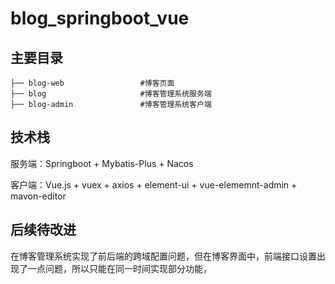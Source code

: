 # blog_springboot_vue

## 主要目录

```
├── blog-web             	 #博客页面
├── blog             		 #博客管理系统服务端
├── blog-admin               #博客管理系统客户端
```

## 技术栈

服务端：Springboot + Mybatis-Plus + Nacos

客户端：Vue.js + vuex + axios + element-ui + vue-elememnt-admin + mavon-editor

## 后续待改进

在博客管理系统实现了前后端的跨域配置问题，但在博客界面中，前端接口设置出现了一点问题，所以只能在同一时间实现部分功能，
